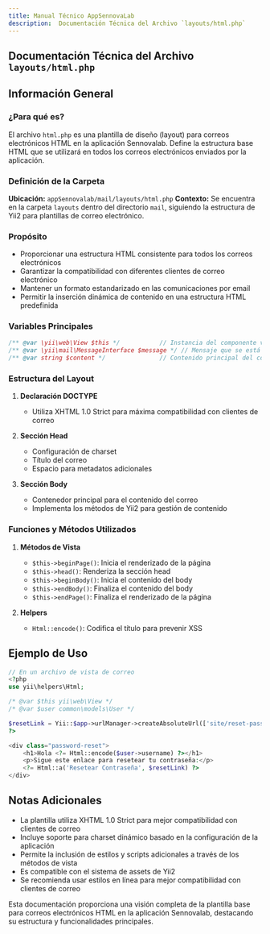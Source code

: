 ```yaml
---
title: Manual Técnico AppSennovaLab
description:  Documentación Técnica del Archivo `layouts/html.php`
---
```


## Documentación Técnica del Archivo `layouts/html.php`

## Información General

### ¿Para qué es?
El archivo `html.php` es una plantilla de diseño (layout) para correos electrónicos HTML en la aplicación Sennovalab. Define la estructura base HTML que se utilizará en todos los correos electrónicos enviados por la aplicación.

### Definición de la Carpeta
**Ubicación:** `appSennovalab/mail/layouts/html.php`
**Contexto:** Se encuentra en la carpeta `layouts` dentro del directorio `mail`, siguiendo la estructura de Yii2 para plantillas de correo electrónico.

### Propósito
- Proporcionar una estructura HTML consistente para todos los correos electrónicos
- Garantizar la compatibilidad con diferentes clientes de correo electrónico
- Mantener un formato estandarizado en las comunicaciones por email
- Permitir la inserción dinámica de contenido en una estructura HTML predefinida

### Variables Principales
```php
/** @var \yii\web\View $this */           // Instancia del componente view
/** @var \yii\mail\MessageInterface $message */ // Mensaje que se está componiendo
/** @var string $content */               // Contenido principal del correo
```

### Estructura del Layout
1. **Declaración DOCTYPE**
   - Utiliza XHTML 1.0 Strict para máxima compatibilidad con clientes de correo

2. **Sección Head**
   - Configuración de charset
   - Título del correo
   - Espacio para metadatos adicionales

3. **Sección Body**
   - Contenedor principal para el contenido del correo
   - Implementa los métodos de Yii2 para gestión de contenido

### Funciones y Métodos Utilizados
1. **Métodos de Vista**
   - `$this->beginPage()`: Inicia el renderizado de la página
   - `$this->head()`: Renderiza la sección head
   - `$this->beginBody()`: Inicia el contenido del body
   - `$this->endBody()`: Finaliza el contenido del body
   - `$this->endPage()`: Finaliza el renderizado de la página

2. **Helpers**
   - `Html::encode()`: Codifica el título para prevenir XSS

## Ejemplo de Uso
```php
// En un archivo de vista de correo
<?php
use yii\helpers\Html;

/* @var $this yii\web\View */
/* @var $user common\models\User */

$resetLink = Yii::$app->urlManager->createAbsoluteUrl(['site/reset-password']);
?>

<div class="password-reset">
    <h1>Hola <?= Html::encode($user->username) ?></h1>
    <p>Sigue este enlace para resetear tu contraseña:</p>
    <?= Html::a('Resetear Contraseña', $resetLink) ?>
</div>
```

## Notas Adicionales
- La plantilla utiliza XHTML 1.0 Strict para mejor compatibilidad con clientes de correo
- Incluye soporte para charset dinámico basado en la configuración de la aplicación
- Permite la inclusión de estilos y scripts adicionales a través de los métodos de vista
- Es compatible con el sistema de assets de Yii2
- Se recomienda usar estilos en línea para mejor compatibilidad con clientes de correo

Esta documentación proporciona una visión completa de la plantilla base para correos electrónicos HTML en la aplicación Sennovalab, destacando su estructura y funcionalidades principales.